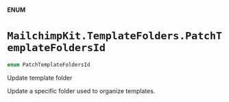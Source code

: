 **ENUM**

# `MailchimpKit.TemplateFolders.PatchTemplateFoldersId`

```swift
enum PatchTemplateFoldersId
```

Update template folder

Update a specific folder used to organize templates.
